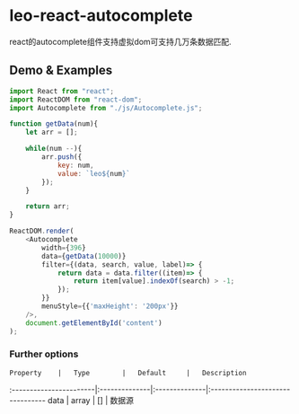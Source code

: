 leo-react-autocomplete
============

react的autocomplete组件支持虚拟dom可支持几万条数据匹配.


## Demo & Examples



```javascript
import React from "react";
import ReactDOM from "react-dom";
import Autocomplete from "./js/Autocomplete.js";

function getData(num){
    let arr = [];

    while(num --){
        arr.push({
            key: num,
            value: `leo${num}`
        });
    }

    return arr;
}

ReactDOM.render(
    <Autocomplete
        width={396}
        data={getData(10000)}
        filter={(data, search, value, label)=> {
            return data = data.filter((item)=> {
                return item[value].indexOf(search) > -1;
            });
        }}
        menuStyle={{'maxHeight': '200px'}}
    />,
    document.getElementById('content')
);
```

### Further options

	Property	|	Type		|	Default		|	Description
:-----------------------|:--------------|:--------------|:--------------------------------
data	|	array	|	[]	|	数据源

